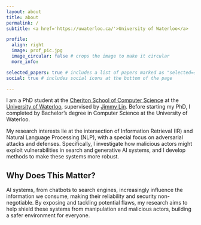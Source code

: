 ```yaml
---
layout: about
title: about
permalink: /
subtitle: <a href='https://uwaterloo.ca/'>University of Waterloo</a>

profile:
  align: right
  image: prof_pic.jpg
  image_circular: false # crops the image to make it circular
  more_info:

selected_papers: true # includes a list of papers marked as "selected={true}"
social: true # includes social icons at the bottom of the page

---
```


I am a PhD student at the [Cheriton School of Computer Science](https://cs.uwaterloo.ca/) at the [University of Waterloo](https://uwaterloo.ca/), supervised by [Jimmy Lin](https://cs.uwaterloo.ca/~jimmylin/). Before starting my PhD, I completed by Bachelor’s degree in Computer Science at the University of Waterloo.

My research interests lie at the intersection of Information Retrieval (IR) and Natural Language Processing (NLP), with a special focus on adversarial attacks and defenses. Specifically, I investigate how malicious actors might exploit vulnerabilities in search and generative AI systems, and I develop methods to make these systems more robust.

## Why Does This Matter?
AI systems, from chatbots to search engines, increasingly influence the information we consume, making their reliability and security non-negotiable. By exposing and tackling potential flaws, my research aims to help shield these systems from manipulation and malicious actors, building a safer environment for everyone.